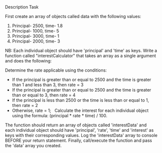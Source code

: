 Description
Task

First create an array of objects called data with the following values:
1. Principal- 2500, time- 1.8
2. Principal- 1000, time- 5
3. Principal- 3000, time- 1
4. Principal- 2000, time- 3
 


NB: Each individual object should have 'principal' and 'time' as keys.
Write a function called "interestCalculator" that takes an array as a single argument and does the following:

Determine the rate applicable using the conditions:
* If the principal is greater than or equal to 2500 and the time is greater than 1 and less than 3, then rate = 3
* If the principal is greater than or equal to 2500 and the time is greater than or equal to 3, then rate = 4
* If the principal is less than 2500 or the time is less than or equal to 1, then rate = 2
* Otherwise, rate = 1;
 
Calculate the interest for each individual object using the formula: (principal * rate * time) / 100. 

The function should return an array of objects called 'interestData' and each individual object should have 'principal', 'rate', 'time' and 'interest' as keys with their corresponding values.
Log the 'interestData' array to console BEFORE your return statement.
Finally, call/execute the function and pass the 'data' array you created.
